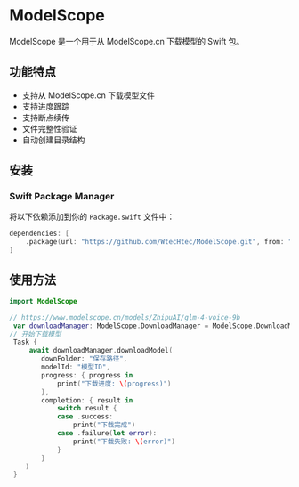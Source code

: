 
# ModelScope

ModelScope 是一个用于从 ModelScope.cn 下载模型的 Swift 包。

## 功能特点

- 支持从 ModelScope.cn 下载模型文件
- 支持进度跟踪
- 支持断点续传
- 文件完整性验证
- 自动创建目录结构

## 安装

### Swift Package Manager

将以下依赖添加到你的 `Package.swift` 文件中：

```swift
dependencies: [
    .package(url: "https://github.com/WtecHtec/ModelScope.git", from: "1.0.0")
]
```

## 使用方法

```swift
import ModelScope

// https://www.modelscope.cn/models/ZhipuAI/glm-4-voice-9b
 var downloadManager: ModelScope.DownloadManager = ModelScope.DownloadManager("ZhipuAI/glm-4-voice-9b")
// 开始下载模型
 Task {
     await downloadManager.downloadModel(
        downFolder: "保存路径",
        modelId: "模型ID",
        progress: { progress in
            print("下载进度: \(progress)")
        },
        completion: { result in
            switch result {
            case .success:
                print("下载完成")
            case .failure(let error):
                print("下载失败: \(error)")
            }
        }
    )
 }
```

